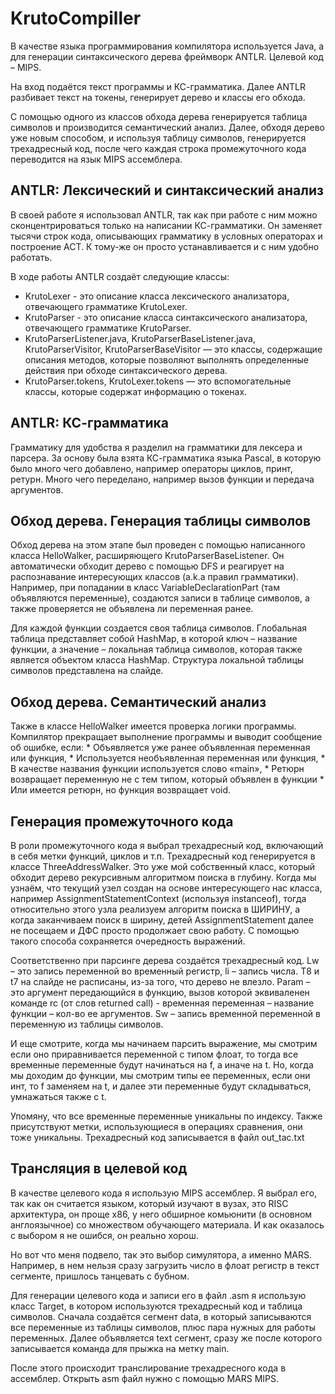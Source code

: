 # KrutoCompiller

В качестве языка программирования компилятора используется Java, а для генерации синтаксического дерева фреймворк ANTLR. Целевой код – MIPS.

На вход подаётся текст программы и КС-грамматика. Далее ANTLR разбивает текст на токены, генерирует дерево и классы его обхода. 

С помощью одного из классов обхода дерева генерируется таблица символов и производится семантический анализ. 
Далее, обходя дерево уже новым способом, и используя таблицу символов, генерируется трехадресный код, после чего каждая строка промежуточного кода переводится на язык MIPS ассемблера.

<h2>ANTLR: Лексический и синтаксический анализ</h2>
В своей работе я использовал ANTLR, так как при работе с ним можно сконцентрироваться только на написании КС-грамматики. 
Он заменяет тысячи строк кода, описывающих грамматику в условных операторах и построение АСТ. 
К тому-же он просто устанавливается и с ним удобно работать. 

В ходе работы ANTLR создаёт следующие классы:
* KrutoLexer - это описание класса лексического анализатора, отвечающего грамматике KrutoLexer.
* KrutoParser - это описание класса синтаксического анализатора, отвечающего грамматике KrutoParser.
* KrutoParserListener.java, KrutoParserBaseListener.java, KrutoParserVisitor, KrutoParserBaseVisitor — это классы, содержащие описания методов, которые позволяют выполнять определенные действия при обходе синтаксического дерева.
* KrutoParser.tokens, KrutoLexer.tokens — это вспомогательные классы, которые содержат информацию о токенах. 

<h2>ANTLR: КС-грамматика</h2>
Грамматику для удобства я разделил на грамматики для лексера и парсера. 
За основу была взята КС-грамматика языка Pascal, в которую было много чего добавлено, например операторы циклов, принт, ретурн. 
Много чего переделано, например вызов функции и передача аргументов.

<h2>Обход дерева. Генерация таблицы символов</h2>
Обход дерева на этом этапе был проведен с помощью написанного класса HelloWalker, расширяющего KrutoParserBaseListener. Он автоматически обходит дерево с помощью DFS и реагирует на распознавание интересующих классов (a.k.a правил грамматики). Например, при попадании в класс VariableDeclarationPart (там объявляются переменные), создаются записи в таблице символов, а также проверяется не объявлена ли переменная ранее.

Для каждой функции создается своя таблица символов. Глобальная таблица представляет собой HashMap, в которой ключ – название функции, а значение – локальная таблица символов, которая также является объектом класса HashMap. Структура локальной таблицы символов представлена на слайде.

<h2>Обход дерева. Семантический анализ </h2>
Также в классе HelloWalker имеется проверка логики программы. Компилятор прекращает выполнение программы и выводит сообщение об ошибке, если:
* Объявляется уже ранее объявленная переменная или функция,
* Используется необъявленная переменная или функция,
* В качестве названия функции используется слово «main»,
* Ретюрн возвращает переменную не с тем типом, который объявлен в функции
* Или имеется ретюрн, но функция возвращает void.

<h2>Генерация промежуточного кода</h2>
В роли промежуточного кода я выбрал трехадресный код, включающий в себя метки функций, циклов и т.п. Трехадресный код генерируется в классе ThreeAddressWalker. Это уже мой собственный класс, который обходит дерево рекурсивным алгоритмом поиска в глубину. Когда мы узнаём, что текущий узел создан на основе интересующего нас класса, например AssignmentStatementContext (используя instanceof), тогда относительно этого узла реализуем алгоритм поиска в ШИРИНУ, а когда заканчиваем поиск в ширину, детей AssignmentStatement далее не посещаем и ДФС просто продолжает свою работу. С помощью такого способа сохраняется очередность выражений. 

Соответственно при парсинге дерева создаётся трехадресный код. Lw – это запись переменной во временный регистр, li – запись числа. T8 и t7 на слайде не расписаны, из-за того, что дерево не влезло. Param – это аргумент передающийся в функцию, вызов которой эквиваленен команде rc (от слов returned call) - временная переменная – название функции – кол-во ее аргументов. Sw – запись временной переменной в переменную из таблицы символов.

И еще смотрите, когда мы начинаем парсить выражение, мы смотрим если оно приравнивается переменной с типом флоат, то тогда все временные переменные будут начинаться на f, а иначе на t. Но, когда мы доходим до функции, мы смотрим типы ее переменных, если они инт, то f заменяем на t, и далее эти переменные будут складываться, умнажаться также с t.

Упомяну, что все временные переменные уникальны по индексу. Также присутствуют метки, использующиеся в операциях сравнения, они тоже уникальны. Трехадресный код записывается в файл out_tac.txt

<h2>Трансляция в целевой код</h2>
В качестве целевого кода я использую MIPS ассемблер. Я выбрал его, так как он считается языком, который изучают в вузах, это RISC архитектура, он проще x86, у него обширное комьюнити (в основном англоязычное) со множеством обучающего материала. И как оказалось с выбором я не ошибся, он реально хорош. 

Но вот что меня подвело, так это выбор симулятора, а именно MARS. Например, в нем нельзя сразу загрузить число в флоат регистр в текст сегменте, пришлось танцевать с бубном.

Для генерации целевого кода и записи его в файл .asm я использую класс Target, в котором используются трехадресный код и таблица символов. Сначала создаётся сегмент data, в который записываются все переменные из таблицы символов, плюс пара нужных для работы переменных. Далее объявляется text сегмент, сразу же после которого записывается команда для прыжка на метку main. 

После этого происходит транслирование трехадресного кода в ассемблер. Открыть asm файл нужно с помощью MARS MIPS. 
